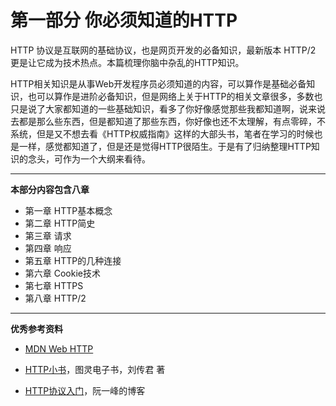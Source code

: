 # 第一部分 你必须知道的HTTP

HTTP 协议是互联网的基础协议，也是网页开发的必备知识，最新版本 HTTP/2 更是让它成为技术热点。本篇梳理你脑中杂乱的HTTP知识。

HTTP相关知识是从事Web开发程序员必须知道的内容，可以算作是基础必备知识，也可以算作是进阶必备知识，但是网络上关于HTTP的相关文章很多，多数也只是说了大家都知道的一些基础知识，看多了你好像感觉那些我都知道啊，说来说去都是那么些东西，但是都知道了那些东西，你好像也还不太理解，有点零碎，不系统，但是又不想去看《HTTP权威指南》这样的大部头书，笔者在学习的时候也是一样，感觉都知道了，但是还是觉得HTTP很陌生。于是有了归纳整理HTTP知识的念头，可作为一个大纲来看待。

---

**本部分内容包含八章**

* 第一章 HTTP基本概念
* 第二章 HTTP简史
* 第三章 请求
* 第四章 响应
* 第五章 HTTP的几种连接
* 第六章 Cookie技术
* 第七章 HTTPS
* 第八章 HTTP/2

---

**优秀参考资料**

* [MDN Web HTTP](https://developer.mozilla.org/zh-CN/docs/Web/HTTP)

* [HTTP小书](/www.ituring.com.cn/book/1791)，图灵电子书，刘传君 著

* [HTTP协议入门](http://www.ruanyifeng.com/blog/2016/08/http.html)，阮一峰的博客



